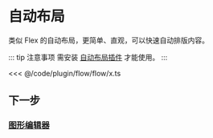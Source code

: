 <script setup>
import Case from '/component/Case.vue'
</script>

# 自动布局

类似 Flex 的自动布局，更简单、直观，可以快速自动排版内容。

::: tip 注意事项
需安装 [自动布局插件](/plugin/in/flow/) 才能使用。
:::

<case name="Flow" count=1 height=160 editor=false></case>

<<< @/code/plugin/flow/flow/x.ts

## 下一步

### [图形编辑器](/guide/plugin/editor.md)
